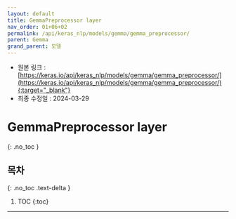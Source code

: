 ```yaml
---
layout: default
title: GemmaPreprocessor layer
nav_order: 01+06+02
permalink: /api/keras_nlp/models/gemma/gemma_preprocessor/
parent: Gemma
grand_parent: 모델
---
```


* 원본 링크 : [https://keras.io/api/keras_nlp/models/gemma/gemma_preprocessor/](https://keras.io/api/keras_nlp/models/gemma/gemma_preprocessor/){:target="_blank"}
* 최종 수정일 : 2024-03-29

# GemmaPreprocessor layer
{: .no_toc }

## 목차
{: .no_toc .text-delta }

1. TOC
{:toc}

---
